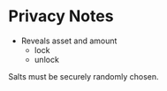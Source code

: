 # Privacy Notes

- Reveals asset and amount
    - lock
    - unlock

Salts must be securely randomly chosen.
